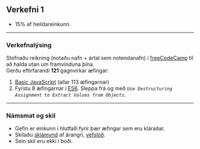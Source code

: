 ## Verkefni 1

- 15% af heildareinkunn.

---

### Verkefnalýsing
Stofnaðu reikning (notaðu nafn + ártal sem notendanafn) í [freeCodeCamp](https://www.freecodecamp.org/) til að halda utan um framvinduna þína. <br>
Gerðu eftirfarandi **121** gagnvirkar æfingar: 
1. [Basic JavaScript](https://www.freecodecamp.org/learn/javascript-algorithms-and-data-structures/basic-javascript/) (allar 113 æfingarnar) 
1. Fyrstu 8 æfingarnar í [ES6](https://www.freecodecamp.org/learn/javascript-algorithms-and-data-structures/es6/). Sleppa frá og með _`Use Destructuring Assignment to Extract Values from Objects`_.

<!-- Hér eru [skýringarmyndbönd](https://scrimba.com/course/ges6). --> 

---

### Námsmat og skil

- Gefin er einkunn í hlutfalli fyrir þær æfingar sem eru kláraðar.
- Skilaðu [skjámynd](https://github.com/GunnarThorunnarson/FORR3JS05DU/blob/master/Myndir/v1_freecodecamp.PNG) af árangri, [vefslóð](https://www.freecodecamp.org/learn/javascript-algorithms-and-data-structures/). 
- Sein skil eru ekki í boði.
